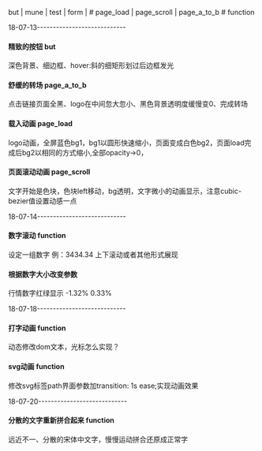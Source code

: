 but | mune | test | form | #
page_load | page_scroll | page_a_to_b #
function

18-07-13----------------------------
#### 精致的按钮 but
深色背景、细边框、hover:斜的细矩形划过后边框发光
#### 舒缓的转场 page_a_to_b
点击链接页面全黑、logo在中间忽大忽小、黑色背景透明度缓慢变0、完成转场
#### 载入动画 page_load
logo动画，全屏蓝色bg1，bg1以圆形快速缩小，页面变成白色bg2，页面load完成后bg2以相同的方式缩小,全部opacity->0，
#### 页面滚动动画 page_scroll
文字开始是色块，色块left移动，bg透明，文字微小的动画显示，注意cubic-bezier值设置动感一点

18-07-14----------------------------
#### 数字滚动 function
设定一组数字  例：3434.34  上下滚动或者其他形式展现
#### 根据数字大小改变参数
行情数字红绿显示 -1.32%   0.33%

18-07-18----------------------------
#### 打字动画 function
动态修改dom文本，光标怎么实现？
#### svg动画 function
修改svg标签path界面参数加transition: 1s ease;实现动画效果

18-07-20----------------------------
#### 分散的文字重新拼合起来 function
远近不一、分散的宋体中文字，慢慢运动拼合还原成正常字
